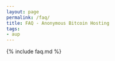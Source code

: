 ```yaml
---
layout: page
permalink: /faq/
title: FAQ - Anonymous Bitcoin Hosting
tags:
- aup
---
```


{% include faq.md %}
